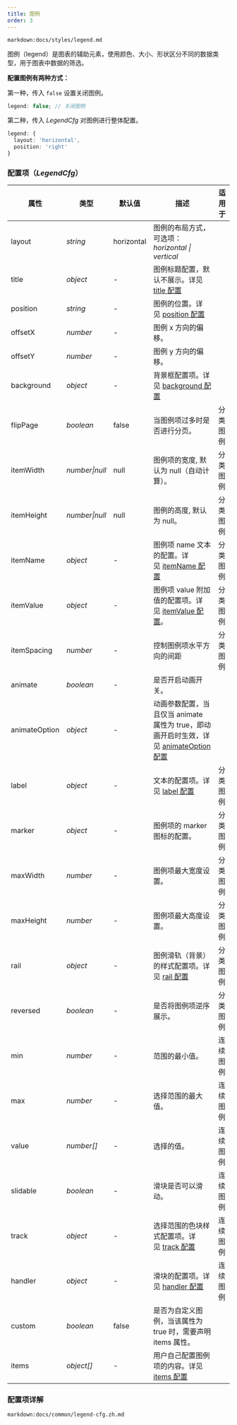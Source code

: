 ```yaml
---
title: 图例
order: 3
---
```


`markdown:docs/styles/legend.md`

图例（legend）是图表的辅助元素，使用颜色、大小、形状区分不同的数据类型，用于图表中数据的筛选。

<b>配置图例有两种方式：</b>

第一种，传入 `false` 设置关闭图例。

```ts
legend: false; // 关闭图例
```

第二种，传入 _LegendCfg_ 对图例进行整体配置。


```ts
legend: {
  layout: 'horizontal',
  position: 'right'
}
```
<a name="7a2DF"></a>
### 配置项（_LegendCfg_）

| 属性 | 类型 | 默认值 | 描述 | 适用于 |
| --- | --- | --- | --- | --- |
| layout | _string_ | horizontal | 图例的布局方式，可选项：_horizontal \| vertical_ |  |
| title | _object_ | - | 图例标题配置，默认不展示。详见 [title 配置](#title) |  |
| position | _string_ | - | 图例的位置。详见 [position 配置](#position) |  |
| offsetX | _number_ | - | 图例 x 方向的偏移。 |  |
| offsetY | _number_ | - | 图例 y 方向的偏移。 |  |
| background | _object_ | - | 背景框配置项。详见 [background 配置](#background) |  |
| flipPage | _boolean_ | false | 当图例项过多时是否进行分页。 | <tag color="green" text="分类图例">分类图例</tag> |
| itemWidth | _number\|null_ | null | 图例项的宽度, 默认为 null（自动计算）。 | <tag color="green" text="分类图例">分类图例</tag> |
| itemHeight | _number\|null_ | null | 图例的高度, 默认为 null。 | <tag color="green" text="分类图例">分类图例</tag> |
| itemName | _object_ | - | 图例项 name 文本的配置。详见 [itemName 配置](#itemName) | <tag color="green" text="分类图例">分类图例</tag> |
| itemValue | _object_ | - | 图例项 value 附加值的配置项。详见 [itemValue 配置](#itemValue)。 | <tag color="green" text="分类图例">分类图例</tag> |
| itemSpacing | _number_ | - | 控制图例项水平方向的间距 | <tag color="green" text="分类图例">分类图例</tag> |
| animate | _boolean_ | - | 是否开启动画开关。 |  |
| animateOption | _object_ | - | 动画参数配置，当且仅当 animate 属性为 true，即动画开启时生效，详见 [animateOption 配置](#animateOption) |  |
| label | _object_ | - | 文本的配置项。详见 [label 配置](#label) | <tag color="green" text="分类图例">分类图例</tag> |
| marker | _object_ | - | 图例项的 marker 图标的配置。 | <tag color="green" text="分类图例">分类图例</tag> |
| maxWidth | _number_ | - | 图例项最大宽度设置。 | <tag color="green" text="分类图例">分类图例</tag> |
| maxHeight | _number_ | - | 图例项最大高度设置。 | <tag color="green" text="分类图例">分类图例</tag> |
| rail | _object_ | - | 图例滑轨（背景）的样式配置项。详见 [rail 配置](#rail) | <tag color="green" text="分类图例">分类图例</tag> |
| reversed | _boolean_ | - | 是否将图例项逆序展示。 | <tag color="green" text="分类图例">分类图例</tag> |
| min | _number_ | - | 范围的最小值。 | <tag color="cyan" text="连续图例">连续图例</tag> |
| max | _number_ | - | 选择范围的最大值。 | <tag color="cyan" text="连续图例">连续图例</tag> |
| value | _number[]_ | - | 选择的值。 | <tag color="cyan" text="连续图例">连续图例</tag> |
| slidable | _boolean_ | - | 滑块是否可以滑动。 | <tag color="cyan" text="连续图例">连续图例</tag> |
| track | _object_ | - | 选择范围的色块样式配置项。详见 [track 配置](#track) | <tag color="cyan" text="连续图例">连续图例</tag> |
| handler | _object_ | - | 滑块的配置项。详见 [handler 配置](#handler) | <tag color="cyan" text="连续图例">连续图例</tag> |
| custom | _boolean_ | false | 是否为自定义图例，当该属性为 true 时，需要声明 items 属性。 |  |
| items | _object[]_ | - | 用户自己配置图例项的内容。详见 [items 配置](#items) |  |

<a name="fDpx7"></a>
### 配置项详解

`markdown:docs/common/legend-cfg.zh.md`



